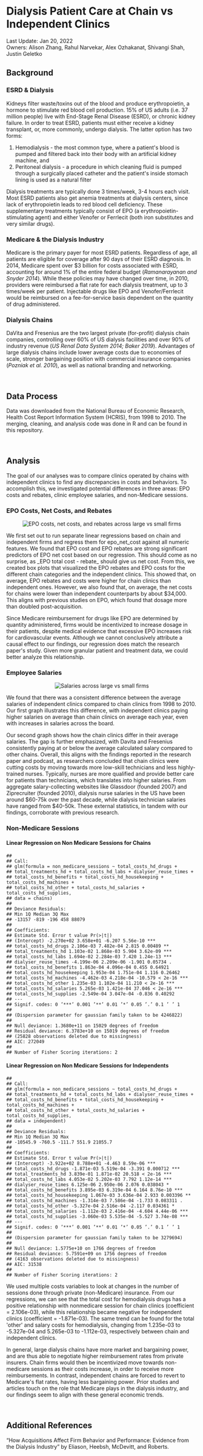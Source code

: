 # Dialysis Patient Care at Chain vs Independent Clinics

Last Update: Jan 20, 2022\
Owners: Alison Zhang, Rahul Narvekar, Alex Ozhakanat, Shivangi Shah, Justin Geletko

## Background
### ESRD & Dialysis
Kidneys filter waste/toxins out of the blood and produce erythropoietin, a hormone to stimulate red blood cell production. 15% of US adults (i.e. 37 million people) live with End-Stage Renal Disease (ESRD), or chronic kidney failure. In order to treat ESRD, patients must either receive a kidney transplant, or, more commonly, undergo dialysis. The latter option has two forms: 
1. Hemodialysis - the most common type, where a patient's blood is pumped and filtered back into their body with an artificial kidney machine, and
2. Peritoneal dialysis - a procedure in which cleaning fluid is pumped through a surgically placed catheter and the patient's inside stomach lining is used as a natural filter

Dialysis treatments are typically done 3 times/week, 3-4 hours each visit. Most ESRD patients also get anemia treatments at dialysis centers, since lack of erythropoietin leads to red blood cell deficiency. These supplementary treatments typically consist of EPO (a erythropoietin-stimulating agent) and either Venofer or Ferrlecit (both iron substitutes and very similar drugs).

### Medicare & the Dialysis Industry
Medicare is the primary payer for most ESRD patients. Regardless of age, all patients are eligible for coverage after 90 days of their ESRD diagnosis. In 2014, Medicare spent over $3 billion for costs associated with ESRD, accounting for around 1% of the entire federal budget (_Ramanarayanan and Snyder 2014_). While these policies may have changed over time, in 2010, providers were reimbursed a flat rate for each dialysis treatment, up to 3 times/week per patient. Injectable drugs like EPO and Venofer/Ferrlecit would be reimbursed on a fee-for-service basis dependent on the quantity of drug administered.

### Dialysis Chains
DaVita and Fresenius are the two largest private (for-profit) dialysis chain companies, controlling over 60% of US dialysis facilities and over 90% of industry revenue (_US Renal Data System 2014; Baker 2019_). Advantages of large dialysis chains include lower average costs due to economies of scale, stronger bargaining position with commercial insurance companies (_Pozniak et al. 2010_), as well as national branding and networking.

<br/>

## Data Process
Data was downloaded from the National Bureau of Economic Research, Health Cost Report Information System (HCRIS), from 1998 to 2010. The merging, cleaning, and analysis code was done in R and can be found in this repository.

<br/>

## Analysis
The goal of our analyses was to compare clinics operated by chains with independent clinics to find any discrepancies in costs and behaviors. To accomplish this, we investigated potential differences in three areas: EPO costs and rebates, clinic employee salaries, and non-Medicare sessions.

### EPO Costs, Net Costs, and Rebates
<p align="center">
    <img src="epo_vars.png" alt="EPO costs, net costs, and rebates across large vs small firms"/>
</p>
We first set out to run separate linear regressions based on chain and independent firms and regress them for epo_net_cost against all numeric features. We found that EPO cost and EPO rebates are strong significant predictors of EPO net cost based on our regression. This should come as no surprise, as _EPO total cost - rebate_ should give us net cost. From this, we created box plots that visualized the EPO rebates and EPO costs for the different chain categories and the independent clinics. This showed that, on average, EPO rebates and costs were higher for chain clinics than independent ones. However, we also found that, on average, the net costs for chains were lower than independent counterparts by about $34,000. This aligns with previous studies on EPO, which found that dosage more than doubled post-acquisition.

Since Medicare reimbursement for drugs like EPO are determined by quantity administered, firms would be incentivized to increase dosage in their patients, despite medical evidence that excessive EPO increases risk for cardiovascular events. Although we cannot conclusively attribute a causal effect to our findings, our regression does match the research paper's study. Given more granular patient and treatment data, we could better analyze this relationship.

### Employee Salaries
<p align="center">
    <img src="salaries.png" alt="Salaries across large vs small firms"/>
</p>
We found that there was a consistent difference between the average salaries of independent clinics compared to chain clinics from 1998 to 2010. Our first graph illustrates this difference, with independent clinics paying higher salaries on average than chain clinics on average each year, even with increases in salaries
across the board.

Our second graph shows how the chain clinics differ in their average salaries. The gap is further emphasized, with Davita and Fresenius consistently paying at or below the average calculated salary compared to other chains. Overall, this aligns with the findings reported in the research paper and podcast, as researchers concluded that chain clinics were cutting costs by moving towards more low-skill technicians and less highly-trained nurses. Typically, nurses are more qualified and provide better care for patients than technicians, which translates into higher salaries. From aggregate salary-collecting websites like Glassdoor (founded 2007) and Ziprecruiter (founded 2010), dialysis nurse salaries in the US have been around \$60-75k over the past decade, while dialysis technician salaries have ranged from \$40-50k. These external statistics, in tandem with our findings, corroborate with previous research.

### Non-Medicare Sessions
#### Linear Regression on Non Medicare Sessions for Chains
```
##
## Call:
## glm(formula = non_medicare_sessions ~ total_costs_hd_drugs +
## total_treatments_hd + total_costs_hd_labs + dialyser_reuse_times +
## total_costs_hd_benefits + total_costs_hd_housekeeping + total_costs_hd_machines +
## total_costs_hd_other + total_costs_hd_salaries + total_costs_hd_supplies,
## data = chains)
##
## Deviance Residuals:
## Min 1Q Median 3Q Max
## -13157 -819 -196 458 88079
##
## Coefficients:
## Estimate Std. Error t value Pr(>|t|)
## (Intercept) -2.270e+02 3.658e+01 -6.207 5.56e-10 ***
## total_costs_hd_drugs 2.106e-03 7.482e-04 2.815 0.00489 **
## total_treatments_hd 1.103e-02 1.868e-03 5.904 3.62e-09 ***
## total_costs_hd_labs 1.694e-02 2.284e-03 7.420 1.24e-13 ***
## dialyser_reuse_times -4.199e-06 2.209e-06 -1.901 0.05734 .
## total_costs_hd_benefits 1.863e-04 4.096e-04 0.455 0.64921
## total_costs_hd_housekeeping 1.953e-04 1.751e-04 1.116 0.26462
## total_costs_hd_machines -4.462e-03 4.218e-04 -10.579 < 2e-16 ***
## total_costs_hd_other 1.235e-03 1.102e-04 11.210 < 2e-16 ***
## total_costs_hd_salaries 5.265e-03 1.421e-04 37.046 < 2e-16 ***
## total_costs_hd_supplies -2.549e-04 3.047e-04 -0.836 0.40292
## ---
## Signif. codes: 0 ’***’ 0.001 ’**’ 0.01 ’*’ 0.05 ’.’ 0.1 ’ ’ 1
##
## (Dispersion parameter for gaussian family taken to be 4246822)
##
## Null deviance: 1.3680e+11 on 15029 degrees of freedom
## Residual deviance: 6.3783e+10 on 15019 degrees of freedom
## (25828 observations deleted due to missingness)
## AIC: 272049
##
## Number of Fisher Scoring iterations: 2
```

#### Linear Regression on Non Medicare Sessions for Independents
```
##
## Call:
## glm(formula = non_medicare_sessions ~ total_costs_hd_drugs +
## total_treatments_hd + total_costs_hd_labs + dialyser_reuse_times +
## total_costs_hd_benefits + total_costs_hd_housekeeping + total_costs_hd_machines +
## total_costs_hd_other + total_costs_hd_salaries + total_costs_hd_supplies,
## data = independent)
##
## Deviance Residuals:
## Min 1Q Median 3Q Max
## -10545.9 -760.5 -111.7 551.9 21055.7
##
## Coefficients:
## Estimate Std. Error t value Pr(>|t|)
## (Intercept) -3.922e+02 8.788e+01 -4.463 8.59e-06 ***
## total_costs_hd_drugs -1.871e-03 5.519e-04 -3.391 0.000712 ***
## total_treatments_hd 3.839e-01 1.871e-02 20.518 < 2e-16 ***
## total_costs_hd_labs 4.053e-02 5.202e-03 7.792 1.12e-14 ***
## dialyser_reuse_times 6.125e-06 2.950e-06 2.076 0.038043 *
## total_costs_hd_benefits 3.895e-03 6.319e-04 6.164 8.76e-10 ***
## total_costs_hd_housekeeping 1.067e-03 3.636e-04 2.933 0.003396 **
## total_costs_hd_machines -1.314e-03 7.586e-04 -1.733 0.083311 .
## total_costs_hd_other -5.327e-04 2.516e-04 -2.117 0.034361 *
## total_costs_hd_salaries -1.112e-03 2.416e-04 -4.604 4.44e-06 ***
## total_costs_hd_supplies -3.060e-03 5.535e-04 -5.527 3.74e-08 ***
## ---
## Signif. codes: 0 ’***’ 0.001 ’**’ 0.01 ’*’ 0.05 ’.’ 0.1 ’ ’ 1
##
## (Dispersion parameter for gaussian family taken to be 3279694)
##
## Null deviance: 1.5775e+10 on 1766 degrees of freedom
## Residual deviance: 5.7591e+09 on 1756 degrees of freedom
## (4163 observations deleted due to missingness)
## AIC: 31538
##
## Number of Fisher Scoring iterations: 2
```

We used multiple costs variables to look at changes in the number of sessions done through private (non-Medicare) insurance. From our regressions, we can see that the total cost for hemodialysis drugs has a positive relationship with nonmedicare session for chain clinics (coefficient = 2.106e-03), while this relationship became negative for independent clinics (coefficient = -1.871e-03). The same trend can be found for the total 'other' and salary costs for hemodialysis, changing from 1.235e-03 to -5.327e-04 and 5.265e-03 to -1.112e-03, respectively between chain and independent clinics.

In general, large dialysis chains have more market and bargaining power, and are thus able to negotiate higher reimbursement rates from private insurers. Chain firms would then be incentivized move towards non-medicare sessions as their costs increase, in order to receive more reimbursements. In contrast, independent chains are forced to revert to Medicare's flat rates, having less bargaining power. Prior studies and articles touch on the role that Medicare plays in the dialysis industry, and our findings seem to align with these general economic trends.

<br/>

## Additional References
“How Acquisitions Affect Firm Behavior and Performance: Evidence from the Dialysis Industry” by Eliason, Heebsh, McDevitt, and Roberts.

